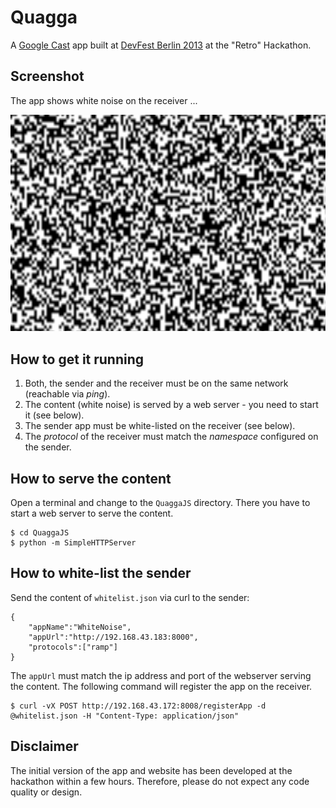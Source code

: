 Quagga
======

A [Google Cast][1] app built at [DevFest Berlin 2013][2] at the "Retro" Hackathon.


Screenshot
------------------
The app shows white noise on the receiver ...

![White noise][3]



How to get it running
---------------------

1. Both, the sender and the receiver must be on the same network (reachable via *ping*).
2. The content (white noise) is served by a web server - you need to start it (see below).
3. The sender app must be white-listed on the receiver (see below).
4. The *protocol* of the receiver must match the *namespace* configured on the sender.


How to serve the content
------------------------
Open a terminal and change to the `QuaggaJS` directory. There you have to start a web server to serve the content.

    $ cd QuaggaJS
    $ python -m SimpleHTTPServer


How to white-list the sender
----------------------------

Send the content of `whitelist.json` via curl to the sender:

    {
        "appName":"WhiteNoise",
        "appUrl":"http://192.168.43.183:8000",
        "protocols":["ramp"]
    }

The `appUrl` must match the ip address and port of the webserver serving the content.
The following command will register the app on the receiver.

    $ curl -vX POST http://192.168.43.172:8008/registerApp -d @whitelist.json -H "Content-Type: application/json"


Disclaimer
----------

The initial version of the app and website has been developed at the hackathon
within a few hours. Therefore, please do not expect any code quality or design.


[1]: http://developers.google.com/cast/
[2]: http://devfest-berlin.de/#/2013/about
[3]: http://github.com/daus-salar/quagga/raw/master/screenshot.png
